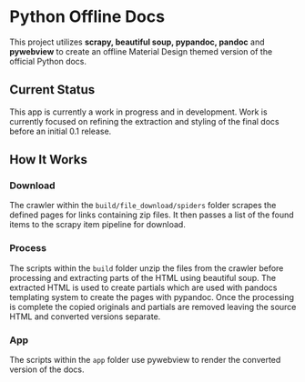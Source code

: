 # Python Offline Docs
This project utilizes **scrapy, beautiful soup, pypandoc, pandoc** and **pywebview** to 
create an offline Material Design themed version of the official Python 
docs.

## Current Status
This app is currently a work in progress and in development. Work is 
currently focused on refining the extraction and styling of the final 
docs before an initial 0.1 release.

## How It Works
### Download
The crawler within the `build/file_download/spiders` folder scrapes the defined 
pages for links containing zip files. It then passes a list of the found items to 
the scrapy item pipeline for download.

### Process
The scripts within the `build` folder unzip the files from the crawler 
before processing and extracting parts of the HTML using beautiful soup. 
The extracted HTML is used to create partials which are used with 
pandocs templating system to create the pages with pypandoc. Once the 
processing is complete the copied originals and partials are removed 
leaving the source HTML and converted versions separate.

### App
The scripts within the `app` folder use pywebview to render the 
converted version of the docs.
